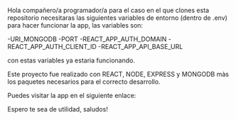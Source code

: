 Hola compañero/a programador/a para el caso en el que clones esta repositorio necesitaras las siguientes variables de entorno (dentro de .env) para hacer funcionar la app, las variables son: 

-URI_MONGODB
-PORT
-REACT_APP_AUTH_DOMAIN
-REACT_APP_AUTH_CLIENT_ID
-REACT_APP_API_BASE_URL

con estas variables ya estaria funcionando.

Este proyecto fue realizado con REACT, NODE, EXPRESS y MONGODB màs los paquetes necesarios para el correcto desarrollo.

Puedes visitar la app en el siguiente enlace: 

Espero te sea de utilidad, saludos!